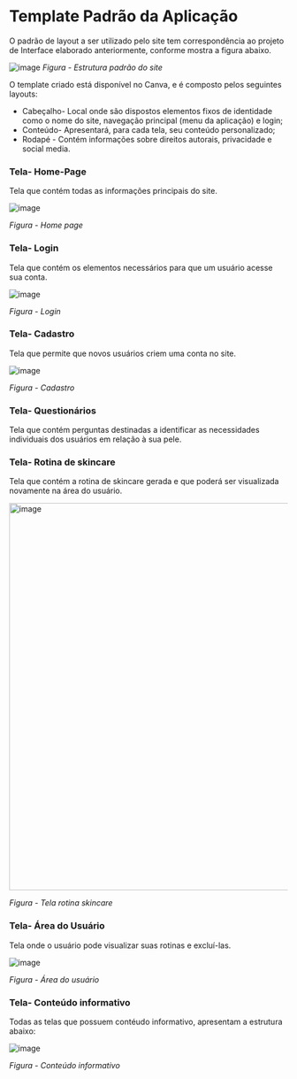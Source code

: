 # Template Padrão da Aplicação

O padrão de layout a ser utilizado pelo site tem correspondência ao projeto de Interface elaborado anteriormente, conforme mostra a figura abaixo.

![image](https://github.com/ICEI-PUC-Minas-PMV-ADS/pmv-ads-2023-2-e2-proj-int-t4-projeto-skincare/assets/93337008/904b7943-4fe3-4b7d-8a86-5991d6baf5f9)
*Figura  - Estrutura padrão do site*


O template criado está disponível no Canva, e é composto pelos seguintes layouts:

- Cabeçalho- Local onde são dispostos elementos fixos de identidade como o nome do site,  navegação principal (menu da aplicação) e login; 
- Conteúdo- Apresentará, para cada tela, seu conteúdo personalizado;
- Rodapé - Contém informações sobre direitos autorais, privacidade e social media.

### Tela- Home-Page
Tela que contém todas as informações principais do site.

![image](https://github.com/ICEI-PUC-Minas-PMV-ADS/pmv-ads-2023-2-e2-proj-int-t4-projeto-skincare/assets/93337008/b5768263-d685-4475-8f21-02e278267120)


*Figura  - Home page*


### Tela- Login
Tela que contém os elementos necessários para que um usuário acesse sua conta.

![image](https://github.com/ICEI-PUC-Minas-PMV-ADS/pmv-ads-2023-2-e2-proj-int-t4-projeto-skincare/assets/93337008/3f5021f0-4e47-47c9-9948-ea7cbaed0459)


*Figura  - Login*


### Tela- Cadastro
Tela que permite que novos usuários criem uma conta no site. 

![image](https://github.com/ICEI-PUC-Minas-PMV-ADS/pmv-ads-2023-2-e2-proj-int-t4-projeto-skincare/assets/93337008/1367317c-8aa5-4559-bb43-f73502ec3aa9)


*Figura  - Cadastro*



### Tela- Questionários
Tela que contém perguntas destinadas a identificar as necessidades individuais dos usuários em relação à sua pele.



### Tela- Rotina de skincare
Tela que contém a rotina de skincare gerada e que poderá ser visualizada novamente na área do usuário.

<img width="700" alt="image" src="https://github.com/ICEI-PUC-Minas-PMV-ADS/pmv-ads-2023-2-e2-proj-int-t4-projeto-skincare/assets/93337008/e5a0bd79-0e60-4644-b114-4359aa7e4972">



*Figura  - Tela rotina skincare*



### Tela- Área do Usuário
Tela onde o usuário pode visualizar suas rotinas e excluí-las.

![image](https://github.com/ICEI-PUC-Minas-PMV-ADS/pmv-ads-2023-2-e2-proj-int-t4-projeto-skincare/assets/93337008/819aa59a-b768-4ac8-8a00-10c457022cdc)


*Figura  - Área do usuário*




### Tela- Conteúdo informativo
Todas as telas que possuem contéudo informativo, apresentam a estrutura abaixo:

![image](https://github.com/ICEI-PUC-Minas-PMV-ADS/pmv-ads-2023-2-e2-proj-int-t4-projeto-skincare/assets/93337008/8aec4693-0cfd-4b05-9450-d3c157ec4caf)


*Figura  - Conteúdo informativo*






